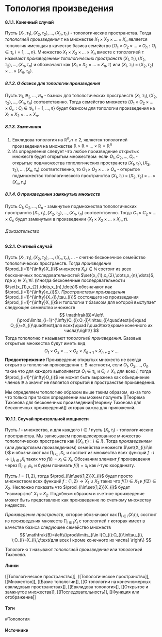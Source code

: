 # Топология произведения
#### 8.1.1. Конечный случай
Пусть $(X_{1},\tau_{1}),(X_{2},\tau_{2}),\dots,(X_{n},\tau_{n})$ - топологические пространства. Тогда *топологией произведения* $\tau$ на множестве $X_{1}\times X_{2}\times\dots\times X_{n}$ является топология имеющая в качестве базиса семейство $\left\{O_{1}\times O_{2}\times\dots\times O_{n}:O_{i}\in\tau_{i},i=1,\dots,n\right\}$. Множество $X_{1}\times X_{2}\times\dots\times X_{n}$ вместе с топологией $\tau$ называют *произведением топологических пространств* $(X_{1},\tau_{1}),(X_{2},\tau_{2}),\dots,(X_{n},\tau_{n})$ и обозначают как $(X_{1}\times X_{2}\times\dots\times X_{n},\tau)$ или $(X_{1},\tau_{1})\times(X_{2},\tau_{2})\times\dots\times(X_{n},\tau_{n})$.

##### 8.1.2. О базисе для топологии произведения
Пусть $\mathfrak{B}_{1},\mathfrak{B}_{2},\dots,\mathfrak{B}_{n}$ - базисы для топологических пространств $(X_{1},\tau_{1}),(X_{2},\tau_{2}),\dots,(X_{n},\tau_{n})$ соответственно. Тогда семейство множеств $\left\{O_{1}\times O_{2}\times\dots\times O_{n}:O_{i}\in\mathfrak{B}_{i},i=1,\dots,n\right\}$ будет базисом для топологии произведения на $X_{1}\times X_{2}\times\dots\times X_{n}$.

##### 8.1.3. Замечания
1. Евклидова топология на $\mathbb{R}^{n}$,$n\ge2$, является топологией произведения на множестве $\mathbb{R}\times\mathbb{R}\times\dots\times\mathbb{R}=\mathbb{R}^{n}$
2. Из определения следует что любое произведение открытых множеств будет открытым множеством: если $O_{1},O_{2},\dots,O_{n}$ - открытые подмножества топологических пространств $(X_{1},\tau_{1}),(X_{2},\tau_{2}),\dots,(X_{n},\tau_{n})$ соответственно, то $O_{1}\times O_{2}\times\dots\times O_{n}$ - открытое подмножество топологического пространства $(X_{1},\tau_{1})\times(X_{2},\tau_{2})\times\dots\times(X_{n},\tau_{n})$

##### 8.1.4. О произведении замкнутых множеств
Пусть $C_{1},C_{2},\dots,C_{n}$ - замкнутые подмножества топологических пространств $(X_{1},\tau_{1}),(X_{2},\tau_{2}),\dots,(X_{n},\tau_{n})$ соответственно. Тогда $C_{1}\times C_{2}\times\dots\times C_{n}$ будет замкнутым в произведении $(X_{1}\times X_{2}\times\dots\times X_{n},\tau)$.
###### Доказательство
#### 9.2.1. Счетный случай
Пусть $(X_{1},\tau_{1}),(X_{2},\tau_{2}),\dots,(X_{n},\tau_{n}),\dots$ - счетно бесконечное семейство топологических пространств. Тогда *произведение* $\prod_{i=1}^{\infty}X_{i}$ множеств $X_{i}$,$i\in\mathbb{N}$ состоит из всех бесконечных последовательностей $\set{x_{1},x_{2},\dots,x_{n},\dots}$, где $x_{i}\in X_{i},\forall i$. (Иногда бесконечные последовательности $\set{x_{1},x_{2},\dots,x_{n},\dots}$ обозначают как $\prod_{i=1}^{\infty}x_{i}$). *Пространством произведения* $\prod_{i=1}^{\infty}(X_{i},\tau_{i})$ состоящего из произведения $\prod_{i=1}^{\infty}X_{i}$ и топологии $\tau$ базисом для которой выступает следующее семейство множеств
$$
\mathfrak{B}=\left\{\prod\limits_{i=1}^{\infty}O_{i}:O_{i}\in\tau_{i}\quad\text{и}\quad O_{i}=X_{i}\quad\text{для всех}\quad i\quad\text{кроме конечного их числа}\right\}
$$
Тогда топологию $\tau$ называют *топологией произведения*.
Базовые открытые множества будут иметь вид
$$
O_{1}\times O_{2}\times\dots\times O_{n}\times X_{n+1}\times X_{n+2}\times\dots
$$
**Предостережение**
Произведение открытых множеств не всегда открыто в топологии произведения $\tau$. В частности, если $O_{1},O_{2},\dots,O_{n}$ такие что для каждого выполняется $O_{i}\in\tau_{i}$, и $O_{i}\ne X_{i}$, для всех $i$, тогда $\prod_{i=1}^{\infty}O_{i}$ не может быть выражена как обьединение членов $\mathfrak{B}$ а значит не является открытой в пространстве произведения.

Мы определяем топологию образом выше таким образом, из-за того что только при таком определении мы можем получить [[Теорема Тихонова для бесконечных произведений|теорему Тихонова для бесконечных произведений]] которая важна для приложений.
#### 10.1.1. Случай произвольной мощности
Пусть $I$ - множество, и для каждого $i\in I$ пусть $(X_{i},\tau_{i})$ - топологические пространства. Мы записываем проиндексированное множество топологических пространств как $\{(X_{i},\tau_{i}):i\in I\}$. Тогда *произведением* (или *декартовым произведением*) семейства множеств $\set{X_{i}:i\in I}$ и обозначают как $\prod_{i\in I}X_{i}$, и состоит из множества всех функций $f:I\to\bigcup_{i\in I}X_{i}$ таких что $f(i)=x_{i}\in X_{i}$. Обозначим элемент $f$ произведения через $\prod_{i\in I}x_{i}$, и будем понимать $f(i)=x_{i}$ как $i$-тую координату.

Пусть $I=\{1,2\}$, тогда $\prod_{i\in\set{1,2}}X_{i}$ будет просто множеством всех функций $f:\{1,2\}\to X_{1}\cup X_{2}$ таких что $f(1)\in X_{1}$ и $f(2)\in X_{2}$. Несложно показать что $\prod_{i\in\set{1,2}}X_{i}$ будет "изоморфно" $X_{1}\times X_{2}$. Подобным образом и счетное произведение может быть представлено как произведение по счетному множеству индексов.

*Произведение пространств*, которое обозначают как $\prod_{i\in I}(X_{i}\tau_{i})$, состоит из произведения множеств $\prod_{i\in I}X_{i}$ с топологией $\tau$ которая имеет в качестве базиса следующее семейство множеств
$$
\mathfrak{B}=\left\{\prod\limits_{i\in I}O_{i}:O_{i}\in\tau_{i}, \;O_{i}=X_{i},\;\text{для всех i кроме конечного их числа} \right\}
$$

Топологию $\tau$ называют *топологией произведения* или *топологией Тихонова*.
#### Линки
 [[Топологическое пространство]],
 [[Топологическое пространство]],
 [[Множество]],
 [[Базис топологии]],
 [[О топологии на конечномерных евклидовых пространствах]],
 [[Евклидова топология]],
 [[Открытое и замкнутое множества]],
 [[Последовательность]],
 [[Функция или отображение]]
#### Тэги
 #Топология 
#### Источники
